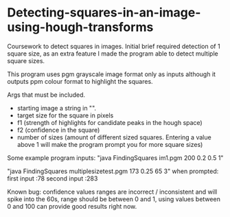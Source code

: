 # Detecting-squares-in-an-image-using-hough-transforms
Coursework to detect squares in images. Initial brief required detection of 1 square size, as an extra feature I made the program able to detect multiple square sizes.

This program uses pgm grayscale image format only as inputs although it outputs ppm colour format to highlight the squares.

Args that must be included.
 - starting image a string in "".
 - target size for the square in pixels
 - f1 (strength of highlights for candidate peaks in the hough space)
 - f2 (confidence in the square)
 - number of sizes (amount of different sized squares. Entering a value above 1 will make the program prompt you for more square sizes)

Some example program inputs:
  "java FindingSquares im1.pgm 200 0.2 0.5 1"

 "java FindingSquares multiplesizetest.pgm 173 0.25 65 3"
 when prompted:
	first input :78
	second input :283


Known bug: confidence values ranges are incorrect / inconsistent and will spike into the 60s, range should be between 0 and 1, using values between 0 and 100 can provide good results right now. 
